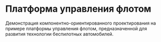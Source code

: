 # Платформа управления флотом
Демонстрация компонентно-ориентированного проектирования на примере платформы
управления флотом, предназначенной для развития технологии беспилотных автомобилей.

